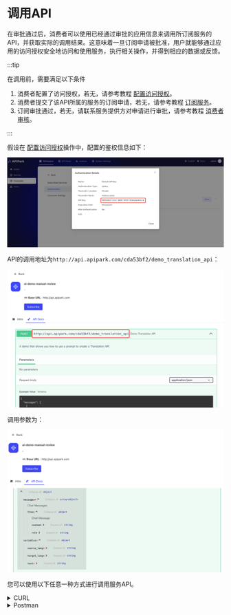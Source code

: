 # 调用API

在审批通过后，消费者可以使用已经通过审批的应用信息来调用所订阅服务的API，并获取实际的调用结果。这意味着一旦订阅申请被批准，用户就能够通过应用的访问授权安全地访问和使用服务，执行相关操作，并得到相应的数据或反馈。



:::tip

在调用前，需要满足以下条件

1. 消费者配置了访问授权，若无，请参考教程 [配置访问授权](./authorization/README.md)。
2. 消费者提交了该API所属的服务的订阅申请，若无，请参考教程 [订阅服务](./consumers.md#订阅服务)。
3. 订阅审批通过，若无，请联系服务提供方对申请进行审批，请参考教程 [消费者审核](./services/review_consumers.md#消费者审核)。

:::

假设在 [配置访问授权](./authorization/README.md)操作中，配置的鉴权信息如下：

![](images/2024-10-28/31d63b4ae839da18f52312e9d6b311ffe9dcfd2c8bc4be7eb52768b11305a43d.png)  


API的调用地址为`http://api.apipark.com/cda53bf2/demo_translation_api`：

![](images/2024-10-28/5fbe42033e3fb02015f4ef886efd6b9d09ed560252a1fd2a35a94df3ebec5e16.png)  

调用参数为：

![](images/2024-10-28/fe183d96daf35641e393949163734fc109d5282cf90cac68047803a2f215cf7c.png)  

  

您可以使用以下任意一种方式进行调用服务API。

<details>
<summary>CURL</summary>

选择一台可访问分区网关节点的`服务器/虚拟机/PC`，执行下述命令：

```sh
curl -X POST -H "Authorization: 96f558e3-dcb7-4692-83f3-3043d4a83ee4" \
-H "Content-Type: application/json" -d "{\"messages\":[],\"variables\":{\"source_lang\":\"Chinese\",\"target_lang\":\"English\",\"text\":\"\"}}" \
http://api.apipark.com/cda53bf2/demo_translation_api
```

调用结果如图所示
![](images/2024-10-28/e6a7201e96b69e731a151ec5c3b2c2c3e45604659c4a562cd7860d923a48b4a9.png)  


</details>

<details>

<summary>Postman</summary>

填写鉴权信息，如下图

![](images/2024-10-28/441f6e996094f1a2e1742fd1ec2d313db96ef7d5d1bbded047afd0e768c5545c.png) 

填写请求体信息，如下图

![](images/2024-10-28/944082a67c0a94f4a9dea0d7e63ff04a436955e647cbd487e4a6f5c3f7aab52f.png)  

响应结果如下图：

![](images/2024-10-28/6cbf1f796110957fbacb7732aab4d86135d7be26eaba24861f4de09641f8944a.png)  
</details> 
